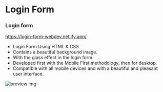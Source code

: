 # Login Form

### Login form 
https://login-form-webdev.netlify.app/

- Login Form Using HTML & CSS
- Contains a beautiful background image.
- With the glass effect in the login form.
- Developed first with the Mobile First methodology, then for desktop.
- Compatible with all mobile devices and with a beautiful and pleasant user interface.


![preview img](![image-4](https://github.com/AdiiAnand/Web-Development-Projects/assets/35601079/e3b26f8e-3c75-4fc8-ba8b-540f28a8026d)
)
